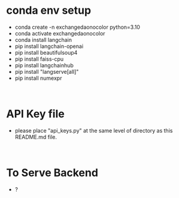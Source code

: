 # conda env setup

- conda create -n exchangedaonocolor python=3.10
- conda activate exchangedaonocolor
- conda install langchain
- pip install langchain-openai
- pip install beautifulsoup4
- pip install faiss-cpu
- pip install langchainhub
- pip install "langserve[all]"
- pip install numexpr


</br>

# API Key file
- please place "api_keys.py" at the same level of directory as this README.md file.


</br>

# To Serve Backend
- ?